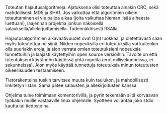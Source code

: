 Toteutan hajautusalgoritmeja.
Ajatuksena olisi toteuttaa ainakin CRC, sekä mahdollisesti MD5 ja SHA1.
Jos vaikuttaa että algoritmien oikein toteuttaminen ei vie paljoa aikaa
(jolta vaikuttaa hieman lisää aiheesta luettuani), laajennan projektia
jonkun näköisellä salauksella/allekirjoittamisella. Todennäköisesti RSAlla.

Hajautusalgoritmien aikavaativuudet ovat O(n) luokkaa, ja oletettavasti
saan myös toteutettua ne siinä. Niiden nopeuksilla eri toteutuksilla voi
kuitenkin olla suuriakin eroja, ja aion verrata omien toteutuksieni nopeuksia
tunnettuihin ja laajasti käytettyihin open source versioihin. Tavoite on
että toteutukseni käytännön käytössä yhtä nopeita (erot millisekunneissa, ei
sekunneissa). Aion myös käyttää tunnettuja toteutuksia minun toteutusten
oikeellisuuden testaamiseen.

Tietorakenteina tuskin tarvitsee muuta kuin taulukon, ja mahdollisesti linkitetyn
listan. Sama pätee salausten ja allekirjoitusten kanssa.

Ohjelma tulee toimimaan komentorivillä, ja pyrin tekemään siitä korvaavan
työkalun muille vastaaville linux ohjelmille. Syötteen voi antaa joko
stdio kautta tai tiedostoina.

